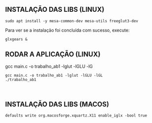 ## INSTALAÇÃO DAS LIBS (LINUX)

```
sudo apt install -y mesa-common-dev mesa-utils freeglut3-dev
```

Para ver se a instalação foi concluída com sucesso, execute:

```
glxgears &
```

## RODAR A APLICAÇÃO (LINUX)
 gcc main.c -o trabalho_ab1 -lglut -lGLU -lG
 
```
gcc main.c -o trabalho_ab1 -lglut -lGLU -lGL
./trabalho_ab1
```

<br>

## INSTALAÇÃO DAS LIBS (MACOS)

```
defaults write org.macosforge.xquartz.X11 enable_iglx -bool true
```
